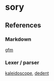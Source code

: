 # sory

## References

### Markdown

[gfm][gfm]

 [gfm]: https://github.github.com/gfm/


### Lexer / parser

[kaleidoscope][kaleidoscope], [dedent][dedent]

 [kaleidoscope]: https://llvm.org/docs/tutorial/

 [dedent]: https://web.archive.org/web/20070922223915/http://www.secnetix.de/~olli/Python/block_indentation.hawk
